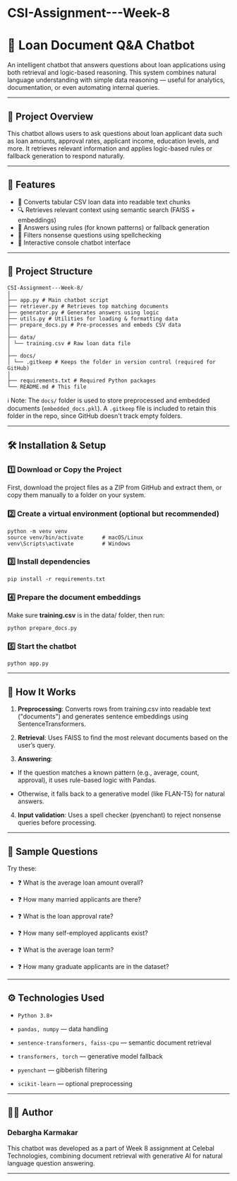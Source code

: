 # CSI-Assignment---Week-8

# 🤖 Loan Document Q&A Chatbot

An intelligent chatbot that answers questions about loan applications using both retrieval and logic-based reasoning. This system combines natural language understanding with simple data reasoning — useful for analytics, documentation, or even automating internal queries.

---

## 📌 Project Overview

This chatbot allows users to ask questions about loan applicant data such as loan amounts, approval rates, applicant income, education levels, and more. It retrieves relevant information and applies logic-based rules or fallback generation to respond naturally.

---

## 🚀 Features

- 📄 Converts tabular CSV loan data into readable text chunks
- 🔍 Retrieves relevant context using semantic search (FAISS + embeddings)
- 🧠 Answers using rules (for known patterns) or fallback generation
- 🧹 Filters nonsense questions using spellchecking
- 🧪 Interactive console chatbot interface

---

## 📂 Project Structure

```
CSI-Assignment---Week-8/
│
├── app.py # Main chatbot script
├── retriever.py # Retrieves top matching documents
├── generator.py # Generates answers using logic
├── utils.py # Utilities for loading & formatting data
├── prepare_docs.py # Pre-processes and embeds CSV data
│
├── data/
│ └── training.csv # Raw loan data file
│
├── docs/
│ └── .gitkeep # Keeps the folder in version control (required for GitHub)
│
├── requirements.txt # Required Python packages
└── README.md # This file
```
 
ℹ️ Note: The `docs/` folder is used to store preprocessed and embedded documents (`embedded_docs.pkl`). A `.gitkeep` file is included to retain this folder in the repo, since GitHub doesn't track empty folders.

---

## 🛠️ Installation & Setup

### 1️⃣ Download or Copy the Project
  First, download the project files as a ZIP from GitHub and extract them, or copy them manually to a folder on your system.
### 2️⃣ Create a virtual environment (optional but recommended)
```
python -m venv venv
source venv/bin/activate      # macOS/Linux
venv\Scripts\activate         # Windows
```

### 3️⃣ Install dependencies
```
pip install -r requirements.txt
```

### 4️⃣ Prepare the document embeddings
Make sure **training.csv** is in the data/ folder, then run:
```
python prepare_docs.py
```
### 5️⃣ Start the chatbot
```
python app.py
```
---
## 💬 How It Works
1. **Preprocessing**: Converts rows from training.csv into readable text ("documents") and generates sentence embeddings using SentenceTransformers.

2. **Retrieval**: Uses FAISS to find the most relevant documents based on the user’s query.

3. **Answering**:

  - If the question matches a known pattern (e.g., average, count, approval), it uses rule-based logic with Pandas.

  - Otherwise, it falls back to a generative model (like FLAN-T5) for natural answers.

4. **Input validation**: Uses a spell checker (pyenchant) to reject nonsense queries before processing.
---

## 🧪 Sample Questions
Try these:

- ❓ What is the average loan amount overall?

- ❓ How many married applicants are there?

- ❓ What is the loan approval rate?

- ❓ How many self-employed applicants exist?

- ❓ What is the average loan term?

- ❓ How many graduate applicants are in the dataset?
---

## ⚙️ Technologies Used
- `Python 3.8+`

- `pandas, numpy` — data handling

- `sentence-transformers, faiss-cpu` — semantic document retrieval

- `transformers, torch` — generative model fallback

- `pyenchant` — gibberish filtering

- `scikit-learn` — optional preprocessing
---

## 👨‍💻 Author
### Debargha Karmakar
This chatbot was developed as a part of Week 8 assignment at Celebal Technologies, combining document retrieval with generative AI for natural language question answering.

---
